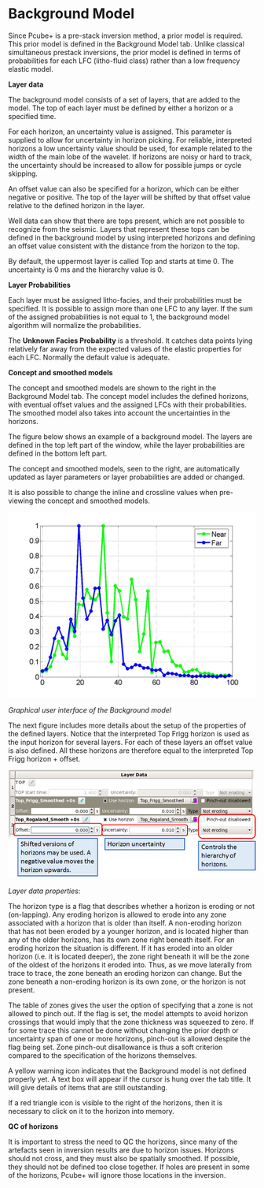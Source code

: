 # Background Model

Since Pcube+ is a pre-stack inversion method, a prior model is required. This prior model is defined in the Background Model tab. Unlike classical simultaneous prestack inversions, the prior model is defined in terms of probabilities for each LFC \(litho-fluid class\) rather than a low frequency elastic model.

**Layer data**

The background model consists of a set of layers, that are added to the model. The top of each layer must be defined by either a horizon or a specified time.

For each horizon, an uncertainty value is assigned. This parameter is supplied to allow for uncertainty in horizon picking. For reliable, interpreted horizons a low uncertainty value should be used, for example related to the width of the main lobe of the wavelet. If horizons are noisy or hard to track, the uncertainty should be increased to allow for possible jumps or cycle skipping.



An offset value can also be specified for a horizon, which can be either negative or positive. The top of the layer will be shifted by that offset value relative to the defined horizon in the layer.

Well data can show that there are tops present, which are not possible to recognize from the seismic. Layers that represent these tops can be defined in the background model by using interpreted horizons and defining an offset value consistent with the distance from the horizon to the top.

By default, the uppermost layer is called Top and starts at time 0. The uncertainty is 0 ms and the hierarchy value is 0.

**Layer Probabilities**

Each layer must be assigned litho-facies, and their probabilities must be specified. It is possible to assign more than one LFC to any layer. If the sum of the assigned probabilities is not equal to 1, the background model algorithm will normalize the probabilities.

The **Unknown Facies Probability** is a threshold. It catches data points lying relatively far away from the expected values of the elastic properties for each LFC. Normally the default value is adequate.

**Concept and smoothed models**

The concept and smoothed models are shown to the right in the Background Model tab. The concept model includes the defined horizons, with eventual offset values and the assigned LFCs with their probabilities. The smoothed model also takes into account the uncertainties in the horizons.

The figure below shows an example of a background model. The layers are defined in the top left part of the window, while the layer probabilities are defined in the bottom left part.

The concept and smoothed models, seen to the right, are automatically updated as layer parameters or layer probabilities are added or changed.

It is also possible to change the inline and crossline values when pre-viewing the concept and smoothed models.

![](../../../.gitbook/assets/image%20%2841%29.png)

_Graphical user interface of the Background model_

The next figure includes more details about the setup of the properties of the defined layers. Notice that the interpreted Top Frigg horizon is used as the input horizon for several layers. For each of these layers an offset value is also defined. All these horizons are therefore equal to the interpreted Top Frigg horizon + offset.

![](../../../.gitbook/assets/image%20%283%29.png)

_Layer data properties:_

The horizon type is a flag that describes whether a horizon is eroding or not \(on-lapping\). Any eroding horizon is allowed to erode into any zone associated with a horizon that is older than itself. A non-eroding horizon that has not been eroded by a younger horizon, and is located higher than any of the older horizons, has its own zone right beneath itself. For an eroding horizon the situation is different. If it has eroded into an older horizon \(i.e. it is located deeper\), the zone right beneath it will be the zone of the oldest of the horizons it eroded into. Thus, as we move laterally from trace to trace, the zone beneath an eroding horizon can change. But the zone beneath a non-eroding horizon is its own zone, or the horizon is not present.

The table of zones gives the user the option of specifying that a zone is not allowed to pinch out. If the flag is set, the model attempts to avoid horizon crossings that would imply that the zone thickness was squeezed to zero. If for some trace this cannot be done without changing the prior depth or uncertainty span of one or more horizons, pinch-out is allowed despite the flag being set. Zone pinch-out disallowance is thus a soft criterion compared to the specification of the horizons themselves.

A yellow warning icon indicates that the Background model is not defined properly yet. A text box will appear if the cursor is hung over the tab title. It will give details of items that are still outstanding.

If a red triangle icon is visible to the right of the horizons, then it is necessary to click on it to the horizon into memory.

**QC of horizons**

It is important to stress the need to QC the horizons, since many of the artefacts seen in inversion results are due to horizon issues. Horizons should not cross, and they must also be spatially smoothed. If possible, they should not be defined too close together. If holes are present in some of the horizons, Pcube+ will ignore those locations in the inversion.

